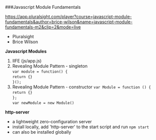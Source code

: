 ###Javascript Module Fundamentals 

https://app.pluralsight.com/player?course=javascript-module-fundamentals&author=brice-wilson&name=javascript-module-fundamentals-m2&clip=2&mode=live 

- Pluralsight  
- Brice Wilson   
 

**Javascript Modules**
1. IIFE (js/app.js)  
2. Revealing Module Pattern - singleton   
`var module = function() {`  
`return {}`   
`}();`  
3. Revealing Module Pattern - constructor 
`var Module = function () {`  
`return {}`  
`};`  
`var newModule = new Module()` 

**http-server** 
- a lightweight zero-configuration server  
- install locally, add 'http-server' to the start script and run `npm start` 
- can also be installed globally 